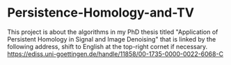 # Persistence-Homology-and-TV
This project is about the algorithms in my PhD thesis titled "Application of Persistent Homology in Signal and Image Denoising" that is linked by the following address, shift to English at the top-right cornet if necessary.
https://ediss.uni-goettingen.de/handle/11858/00-1735-0000-0022-6068-C
